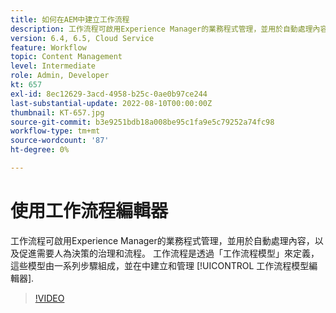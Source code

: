 ```yaml
---
title: 如何在AEM中建立工作流程
description: 工作流程可啟用Experience Manager的業務程式管理，並用於自動處理內容，以及促進需要人為決策的治理和流程。
version: 6.4, 6.5, Cloud Service
feature: Workflow
topic: Content Management
level: Intermediate
role: Admin, Developer
kt: 657
exl-id: 8ec12629-3acd-4958-b25c-0ae0b97ce244
last-substantial-update: 2022-08-10T00:00:00Z
thumbnail: KT-657.jpg
source-git-commit: b3e9251bdb18a008be95c1fa9e5c79252a74fc98
workflow-type: tm+mt
source-wordcount: '87'
ht-degree: 0%

---
```


# 使用工作流程編輯器

工作流程可啟用Experience Manager的業務程式管理，並用於自動處理內容，以及促進需要人為決策的治理和流程。 工作流程是透過「工作流程模型」來定義，這些模型由一系列步驟組成，並在中建立和管理 [!UICONTROL 工作流程模型編輯器].

>[!VIDEO](https://video.tv.adobe.com/v/22201?quality=12&learn=on)
